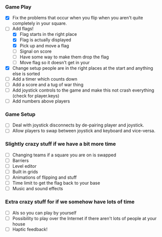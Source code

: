 ### Game Play
 - [x] Fix the problems that occur when you flip when you aren't quite completely in your square.
 - [ ] Add flags!
    - [x] Flag starts in the right place
    - [x] Flag is actually displayed
    - [x] Pick up and move a flag
    - [ ] Signal on score
    - [ ] Have some way to make them drop the flag
    - [ ] Move flag so it doesn't get in your
 - [x] Change setup people are in the right places at the start and anything else is sorted
 - [ ] Add a timer which counts down
 - [ ] Add a score and a tug of war thing
 - [ ] Add joystick controls to the game and make this not crash everything (check for player.keys)
 - [ ] Add numbers above players

### Game Setup
 - [ ] Deal with joystick disconnects by de-pairing player and joystick.
 - [ ] Allow players to swap between joystick and keyboard and vice-versa.

### Slightly crazy stuff if we have a bit more time
 - [ ] Changing teams if a square you are on is swapped
 - [ ] Barriers
 - [ ] Level editor
 - [ ] Built in grids
 - [ ] Animations of flipping and stuff
 - [ ] Time limit to get the flag back to your base
 - [ ] Music and sound effects

### Extra crazy stuff for if we somehow have lots of time
 - [ ] AIs so you can play by yourself
 - [ ] Possibility to play over the Internet if there aren't lots of people at your house
 - [ ] Haptic feedback!

